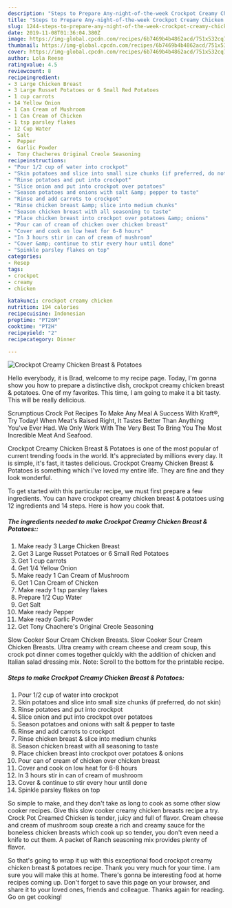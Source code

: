 ```yaml
---
description: "Steps to Prepare Any-night-of-the-week Crockpot Creamy Chicken Breast &amp;amp; Potatoes"
title: "Steps to Prepare Any-night-of-the-week Crockpot Creamy Chicken Breast &amp;amp; Potatoes"
slug: 1244-steps-to-prepare-any-night-of-the-week-crockpot-creamy-chicken-breast-and-amp-potatoes
date: 2019-11-08T01:36:04.380Z
image: https://img-global.cpcdn.com/recipes/6b7469b4b4862acd/751x532cq70/crockpot-creamy-chicken-breast-potatoes-recipe-main-photo.jpg
thumbnail: https://img-global.cpcdn.com/recipes/6b7469b4b4862acd/751x532cq70/crockpot-creamy-chicken-breast-potatoes-recipe-main-photo.jpg
cover: https://img-global.cpcdn.com/recipes/6b7469b4b4862acd/751x532cq70/crockpot-creamy-chicken-breast-potatoes-recipe-main-photo.jpg
author: Lola Reese
ratingvalue: 4.5
reviewcount: 8
recipeingredient:
- 3 Large Chicken Breast
- 3 Large Russet Potatoes or 6 Small Red Potatoes
- 1 cup carrots
- 14 Yellow Onion
- 1 Can Cream of Mushroom
- 1 Can Cream of Chicken
- 1 tsp parsley flakes
- 12 Cup Water
-  Salt
-  Pepper
-  Garlic Powder
-  Tony Chacheres Original Creole Seasoning
recipeinstructions:
- "Pour 1/2 cup of water into crockpot"
- "Skin potatoes and slice into small size chunks (if preferred, do not skin)"
- "Rinse potatoes and put into crockpot"
- "Slice onion and put into crockpot over potatoes"
- "Season potatoes and onions with salt &amp; pepper to taste"
- "Rinse and add carrots to crockpot"
- "Rinse chicken breast &amp; slice into medium chunks"
- "Season chicken breast with all seasoning to taste"
- "Place chicken breast into crockpot over potatoes &amp; onions"
- "Pour can of cream of chicken over chicken breast"
- "Cover and cook on low heat for 6-8 hours"
- "In 3 hours stir in can of cream of mushroom"
- "Cover &amp; continue to stir every hour until done"
- "Spinkle parsley flakes on top"
categories:
- Resep
tags:
- crockpot
- creamy
- chicken

katakunci: crockpot creamy chicken
nutrition: 194 calories
recipecuisine: Indonesian
preptime: "PT26M"
cooktime: "PT2H"
recipeyield: "2"
recipecategory: Dinner

---
```



![Crockpot Creamy Chicken Breast &amp; Potatoes](https://img-global.cpcdn.com/recipes/6b7469b4b4862acd/751x532cq70/crockpot-creamy-chicken-breast-potatoes-recipe-main-photo.jpg)

Hello everybody, it is Brad, welcome to my recipe page. Today, I'm gonna show you how to prepare a distinctive dish, crockpot creamy chicken breast &amp; potatoes. One of my favorites. This time, I am going to make it a bit tasty. This will be really delicious.

Scrumptious Crock Pot Recipes To Make Any Meal A Success With Kraft®, Try Today! When Meat&#39;s Raised Right, It Tastes Better Than Anything You&#39;ve Ever Had. We Only Work With The Very Best To Bring You The Most Incredible Meat And Seafood.

Crockpot Creamy Chicken Breast &amp; Potatoes is one of the most popular of current trending foods in the world. It's appreciated by millions every day. It is simple, it's fast, it tastes delicious. Crockpot Creamy Chicken Breast &amp; Potatoes is something which I've loved my entire life. They are fine and they look wonderful.


To get started with this particular recipe, we must first prepare a few ingredients. You can have crockpot creamy chicken breast &amp; potatoes using 12 ingredients and 14 steps. Here is how you cook that.

##### The ingredients needed to make Crockpot Creamy Chicken Breast &amp; Potatoes::

1. Make ready 3 Large Chicken Breast
1. Get 3 Large Russet Potatoes or 6 Small Red Potatoes
1. Get 1 cup carrots
1. Get 1/4 Yellow Onion
1. Make ready 1 Can Cream of Mushroom
1. Get 1 Can Cream of Chicken
1. Make ready 1 tsp parsley flakes
1. Prepare 1/2 Cup Water
1. Get  Salt
1. Make ready  Pepper
1. Make ready  Garlic Powder
1. Get  Tony Chachere&#39;s Original Creole Seasoning


Slow Cooker Sour Cream Chicken Breasts. Slow Cooker Sour Cream Chicken Breasts. Ultra creamy with cream cheese and cream soup, this crock pot dinner comes together quickly with the addition of chicken and Italian salad dressing mix. Note: Scroll to the bottom for the printable recipe. 

##### Steps to make Crockpot Creamy Chicken Breast &amp; Potatoes:

1. Pour 1/2 cup of water into crockpot
1. Skin potatoes and slice into small size chunks (if preferred, do not skin)
1. Rinse potatoes and put into crockpot
1. Slice onion and put into crockpot over potatoes
1. Season potatoes and onions with salt &amp; pepper to taste
1. Rinse and add carrots to crockpot
1. Rinse chicken breast &amp; slice into medium chunks
1. Season chicken breast with all seasoning to taste
1. Place chicken breast into crockpot over potatoes &amp; onions
1. Pour can of cream of chicken over chicken breast
1. Cover and cook on low heat for 6-8 hours
1. In 3 hours stir in can of cream of mushroom
1. Cover &amp; continue to stir every hour until done
1. Spinkle parsley flakes on top


So simple to make, and they don&#39;t take as long to cook as some other slow cooker recipes. Give this slow cooker creamy chicken breasts recipe a try. Crock Pot Creamed Chicken is tender, juicy and full of flavor. Cream cheese and cream of mushroom soup create a rich and creamy sauce for the boneless chicken breasts which cook up so tender, you don&#39;t even need a knife to cut them. A packet of Ranch seasoning mix provides plenty of flavor. 

So that's going to wrap it up with this exceptional food crockpot creamy chicken breast &amp; potatoes recipe. Thank you very much for your time. I am sure you will make this at home. There's gonna be interesting food at home recipes coming up. Don't forget to save this page on your browser, and share it to your loved ones, friends and colleague. Thanks again for reading. Go on get cooking!
